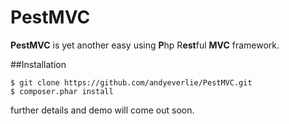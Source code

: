PestMVC
=======

**PestMVC** is yet another easy using **P**hp R**est**ful **MVC** framework.

##Installation

    $ git clone https://github.com/andyeverlie/PestMVC.git
    $ composer.phar install


further details and demo will come out soon.


